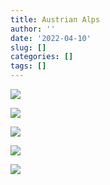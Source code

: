 ```yaml
---
title: Austrian Alps
author: ''
date: '2022-04-10'
slug: []
categories: []
tags: []
---
```


![](/img/photos/nightskies/5.webp)

![](/img/photos/nightskies/1.webp)

![](/img/photos/nightskies/2.webp)

![](/img/photos/nightskies/3.jpg)

![](/img/photos/nightskies/4.jpg)
